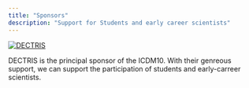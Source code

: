 ```yaml
---
title: "Sponsors"
description: "Support for Students and early career scientists"
---
```




<a href="https://www.dectris.com/" target="_blank" rel="noopener">
<img src="/images/gallery/dectris.png" alt="DECTRIS" class="image-zoom"></a>

DECTRIS is the principal sponsor of the ICDM10. With their genreous support, we can support the participation of students and early-carreer scientists.